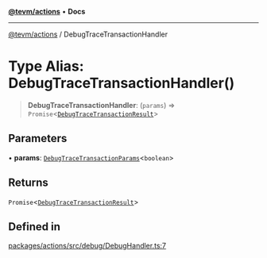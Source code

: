 [**@tevm/actions**](../README.md) • **Docs**

***

[@tevm/actions](../globals.md) / DebugTraceTransactionHandler

# Type Alias: DebugTraceTransactionHandler()

> **DebugTraceTransactionHandler**: (`params`) => `Promise`\<[`DebugTraceTransactionResult`](DebugTraceTransactionResult.md)\>

## Parameters

• **params**: [`DebugTraceTransactionParams`](DebugTraceTransactionParams.md)\<`boolean`\>

## Returns

`Promise`\<[`DebugTraceTransactionResult`](DebugTraceTransactionResult.md)\>

## Defined in

[packages/actions/src/debug/DebugHandler.ts:7](https://github.com/qbzzt/tevm-monorepo/blob/main/packages/actions/src/debug/DebugHandler.ts#L7)

